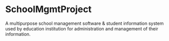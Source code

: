 # SchoolMgmtProject
A multipurpose school management software &amp; student information system used by education institution for administration and management of their information.
